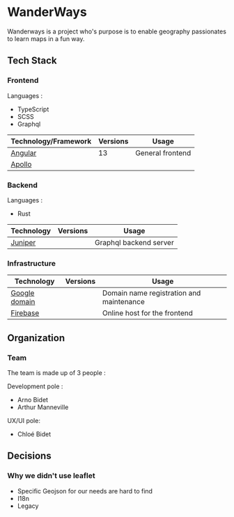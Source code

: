 # WanderWays

Wanderways is a project who's purpose is to enable geography passionates to learn maps in a fun way.

## Tech Stack

### Frontend

Languages :
- TypeScript
- SCSS
- Graphql

|Technology/Framework|Versions|Usage|
|-|-|-|
|[Angular](https://angular.io/docs)|13|General frontend|
|[Apollo](https://www.apollographql.com/)||

### Backend

Languages :
- Rust

|Technology|Versions|Usage|
|-|-|-|
|[Juniper]()||Graphql backend server|

### Infrastructure
|Technology|Versions|Usage|
|-|-|-|
|[Google domain](https://angular.io/docs)||Domain name registration and maintenance|
|[Firebase](https://angular.io/docs)||Online host for the frontend|

## Organization

### Team

The team is made up of 3 people :

Development pole :
- Arno Bidet
- Arthur Manneville

UX/UI pole:
- Chloé Bidet

## Decisions

### Why we didn't use leaflet

- Specific Geojson for our needs are hard to find
- I18n
- Legacy
